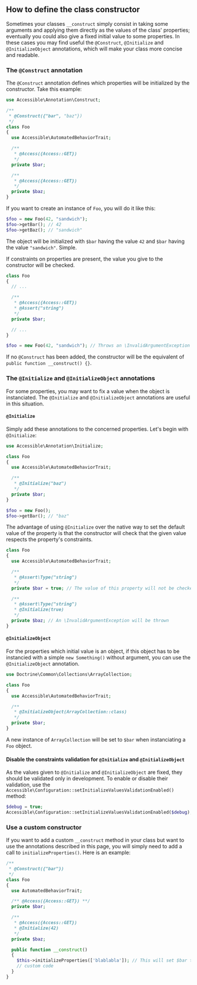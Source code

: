 ## How to define the class constructor

Sometimes your classes `__construct` simply consist in taking some arguments and applying them directly as the values of the class' properties; eventually you could also give a fixed initial value to some properties. In these cases you may find useful the `@Construct`, `@Initialize` and `@InitializeObject` annotations, which will make your class more concise and readable.

### The `@Construct` annotation

The `@Construct` annotation defines which properties will be initialized by the constructor. Take this example:

```php
use Accessible\Annotation\Construct;

/**
 * @Construct({"bar", "baz"})
 */
class Foo
{
  use Accessible\AutomatedBehaviorTrait;

  /**
   * @Access({Access::GET})
   */
  private $bar;

  /**
   * @Access({Access::GET})
   */
  private $baz;
}
```

If you want to create an instance of `Foo`, you will do it like this:

```php
$foo = new Foo(42, "sandwich");
$foo->getBar(); // 42
$foo->getBaz(); // "sandwich"
```

The object will be initialized with `$bar` having the value `42` and `$bar` having the value `"sandwich"`. Simple.

If constraints on properties are present, the value you give to the constructor will be checked.

```php
class Foo
{
  // ...

  /**
   * @Access({Access::GET})
   * @Assert("string")
   */
  private $bar;

  // ...
}

$foo = new Foo(42, "sandwich"); // Throws an \InvalidArgumentException as 42 is not a string
```

If no `@Construct` has been added, the constructor will be the equivalent of `public function __construct() {}`.

### The `@Initialize` and `@InitializeObject` annotations

For some properties, you may want to fix a value when the object is instanciated. The `@Initialize` and `@InitializeObject` annotations are useful in this situation.

#### `@Initialize`

Simply add these annotations to the concerned properties. Let's begin with `@Initialize`:

```php
use Accessible\Annotation\Initialize;

class Foo
{
  use Accessible\AutomatedBehaviorTrait;

  /**
   * @Initialize("baz")
   */
  private $bar;
}

$foo = new Foo();
$foo->getBar(); // "baz"
```

The advantage of using `@Initialize` over the native way to set the default value of the property is that the constructor will check that the given value respects the property's constraints.

```php
class Foo
{
  use Accessible\AutomatedBehaviorTrait;

  /**
   * @Assert\Type("string")
   */
  private $bar = true; // The value of this property will not be checked

  /**
   * @Assert\Type("string")
   * @Initialize(true)
   */
  private $baz; // An \InvalidArgumentException will be thrown
}
```

#### `@InitializeObject`

For the properties which initial value is an object, if this object has to be instancied with a simple `new Something()` without argument, you can use the `@InitializeObject` annotation.

```php
use Doctrine\Common\Collections\ArrayCollection;

class Foo
{
  use Accessible\AutomatedBehaviorTrait;

  /**
   * @InitializeObject(ArrayCollection::class)
   */
  private $bar;
}
```

A new instance of `ArrayCollection` will be set to `$bar` when instanciating a `Foo` object.

#### Disable the constraints validation for `@Initialize` and `@InitializeObject`

As the values given to `@Initialize` and `@InitializeObject` are fixed, they should be validated only in development. To enable or disable their validation, use the `Accessible\Configuration::setInitializeValuesValidationEnabled()` method:

```php
$debug = true;
Accessible\Configuration::setInitializeValuesValidationEnabled($debug);
```

### Use a custom constructor

If you want to add a custom `__construct` method in your class but want to use the annotations described in this page, you will simply need to add a call to `initializeProperties()`. Here is an example:

```php
/**
 * @Construct({"bar"})
 */
class Foo
{
  use AutomatedBehaviorTrait;

  /** @Access({Access::GET}) **/
  private $bar;

  /**
   * @Access({Access::GET})
   * @Initialize(42)
   */
  private $baz;

  public function __construct()
  {
    $this->initializeProperties(['blablabla']); // This will set $bar to 'blablabla' and $baz to 42
    // custom code
  }
}
```
